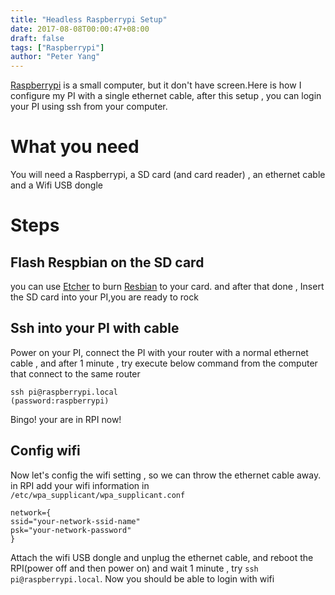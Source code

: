 ```yaml
---
title: "Headless Raspberrypi Setup"
date: 2017-08-08T00:00:47+08:00
draft: false
tags: ["Raspberrypi"]
author: "Peter Yang"
---
```



[Raspberrypi][1] is a small computer, but it don't have screen.Here is how I configure my PI with a single ethernet cable, after this setup , you can login your PI using ssh from your computer.
# What you need
You will need a Raspberrypi, a SD card (and card reader) , an ethernet cable and a Wifi USB dongle
# Steps
## Flash Respbian on the SD card
you can use [Etcher][2] to burn [Resbian][3] to your card. and after that done , Insert the SD card into your PI,you are ready to rock
## Ssh into your PI with cable
Power on your PI, connect the PI with your router with a normal ethernet cable , and after 1 minute , try execute below command from the computer that connect to the same router


    ssh pi@raspberrypi.local  
    (password:raspberrypi)  



Bingo! your are in RPI now!
## Config wifi
Now let's config the wifi setting , so we can throw the ethernet cable away. in RPI add your wifi information in `/etc/wpa_supplicant/wpa_supplicant.conf`


    network={  
    ssid="your-network-ssid-name"  
    psk="your-network-password"  
    }  



Attach the wifi USB dongle and unplug the ethernet cable, and reboot the RPI(power off and then power on) and wait 1 minute , try `ssh pi@raspberrypi.local`. Now you should be able to login with wifi

[1]: https://www.raspberrypi.org/
[2]: https://etcher.io/
[3]: https://www.raspberrypi.org/downloads/raspbian/
